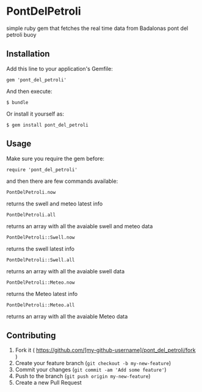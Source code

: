 # PontDelPetroli

simple ruby gem that fetches the real time data from Badalonas pont del petroli buoy

## Installation

Add this line to your application's Gemfile:

    gem 'pont_del_petroli'

And then execute:

    $ bundle

Or install it yourself as:

    $ gem install pont_del_petroli

## Usage

Make sure you require the gem before:

    require 'pont_del_petroli'

and then there are few commands available:

    PontDelPetroli.now
returns the swell and meteo latest info

    PontDelPetroli.all
returns an array with all the avaiable swell and meteo data

    PontDelPetroli::Swell.now
returns the swell latest info

    PontDelPetroli::Swell.all
returns an array with all the avaiable swell data

    PontDelPetroli::Meteo.now
returns the Meteo latest info

    PontDelPetroli::Meteo.all
returns an array with all the avaiable Meteo data



## Contributing

1. Fork it ( https://github.com/[my-github-username]/pont_del_petroli/fork )
2. Create your feature branch (`git checkout -b my-new-feature`)
3. Commit your changes (`git commit -am 'Add some feature'`)
4. Push to the branch (`git push origin my-new-feature`)
5. Create a new Pull Request
